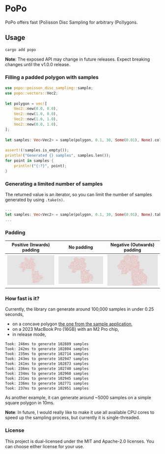 # PoPo

PoPo offers fast (Po)isson Disc Sampling for arbitrary (Po)lygons.

## Usage

```bash
cargo add popo
```

**Note**: The exposed API may change in future releases. Expect breaking changes until the v1.0.0 release.

### Filling a padded polygon with samples

```rust
use popo::poisson_disc_sampling::sample;
use popo::vectors::Vec2;

let polygon = vec![
    Vec2::new(0.0, 0.0),
    Vec2::new(1.0, 0.0),
    Vec2::new(1.0, 1.0),
    Vec2::new(0.0, 1.0),
];

let samples: Vec<Vec2> = sample(polygon, 0.1, 30, Some(0.01), None).collect();

assert!(!samples.is_empty());
println!("Generated {} samples", samples.len());
for point in samples {
    println!("{:?}", point);
}
```

### Generating a limited number of samples

The returned value is an iterator, so you can limit the number of samples generated by using `.take(n)`.

```rust
...
let samples: Vec<Vec2> = sample(polygon, 0.1, 30, Some(0.01), None).take(10).collect();
...
```

### Padding

| Positive (Inwards) padding | No padding | Negative (Outwards) padding |
| --------------- | --------------- | ---------- |
| ![Inwards padding](https://raw.githubusercontent.com/mirrajabi/popo/refs/heads/main/docs/images/padding-positive.png) | ![No padding](https://raw.githubusercontent.com/mirrajabi/popo/refs/heads/main/docs/images/padding-none.png) | ![Outwards padding](https://raw.githubusercontent.com/mirrajabi/popo/refs/heads/main/docs/images/padding-negative.png) |

### How fast is it?

Currently, the library can generate around 100,000 samples in under 0.25 seconds,

- on a concave polygon [the one from the sample application](https://github.com/mirrajabi/popo/blob/bef78a0fb1b88c417cb01c8301840cb11c4f804b/src/main.rs#L21),
- on a 2023 MacBook Pro (16GB) with an M2 Pro chip,
- in release mode,

```text
Took: 246ms to generate 102889 samples
Took: 242ms to generate 102804 samples
Took: 235ms to generate 102714 samples
Took: 243ms to generate 102947 samples
Took: 241ms to generate 102873 samples
Took: 236ms to generate 102740 samples
Took: 234ms to generate 102960 samples
Took: 231ms to generate 102945 samples
Took: 236ms to generate 102771 samples
Took: 237ms to generate 102951 samples
```

As another example, it can generate around ~5000 samples on a simple square polygon in 10ms.

**Note**: In future, I would really like to make it use all available CPU cores to speed up the sampling process, but currently it is single-threaded.

### License

This project is dual-licensed under the MIT and Apache-2.0 licenses. You can choose either license for your use.
